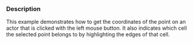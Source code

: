 ### Description
This example demonstrates how to get the coordinates of the point on an actor that is clicked with the left mouse button. It also indicates which cell the selected point belongs to by highlighting the edges of that cell.
